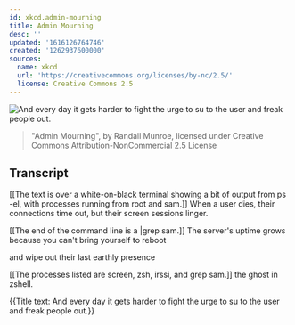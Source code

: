```yaml
---
id: xkcd.admin-mourning
title: Admin Mourning
desc: ''
updated: '1616126764746'
created: '1262937600000'
sources:
  name: xkcd
  url: 'https://creativecommons.org/licenses/by-nc/2.5/'
  license: Creative Commons 2.5
---
```

![And every day it gets harder to fight the urge to su to the user and freak people out.](https://imgs.xkcd.com/comics/admin_mourning.png)
> "Admin Mourning", by Randall Munroe, licensed under Creative Commons Attribution-NonCommercial 2.5 License

## Transcript
[[The text is over a white-on-black terminal showing a bit of output from ps -el, with processes running from root and sam.]]
When a user dies, their connections time out,
but their screen sessions linger.

[[The end of the command line is a |grep sam.]]
The server's uptime grows
because you can't bring yourself to reboot

and wipe out
their last earthly presence

[[The processes listed are screen, zsh, irssi, and grep sam.]]
the ghost in zshell.

{{Title text: And every day it gets harder to fight the urge to su to the user and freak people out.}}
